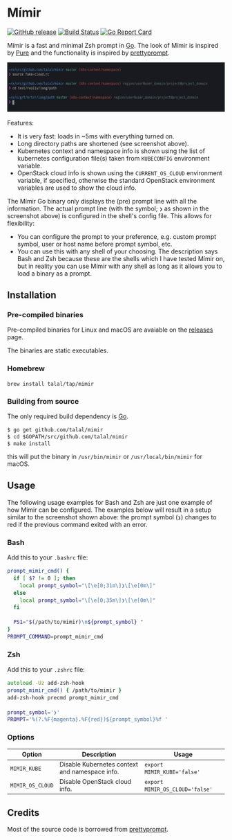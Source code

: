 # Mímir

[![GitHub release](https://img.shields.io/github/release/talal/mimir.svg)](https://github.com/talal/mimir/releases/latest)
[![Build Status](https://travis-ci.org/talal/mimir.svg?branch=master)](https://travis-ci.org/talal/mimir)
[![Go Report Card](https://goreportcard.com/badge/github.com/talal/mimir)](https://goreportcard.com/report/github.com/talal/mimir)

Mímir is a fast and minimal Zsh prompt in [Go](https://golang.org). The look of
Mímir is inspired by [Pure](https://github.com/sindresorhus/pure) and the
functionality is inspired by
[prettyprompt](https://github.com/majewsky/gofu#prettyprompt).

![screenshot](./screenshot.png)

Features:
- It is very fast: loads in ~5ms with everything turned on.
- Long directory paths are shortened (see screenshot above).
- Kubernetes context and namespace info is shown using the list of kubernetes
  configuration file(s) taken from `KUBECONFIG` environment variable.
- OpenStack cloud info is shown using the `CURRENT_OS_CLOUD` environment
  variable, if specified, otherwise the standard OpenStack environment
  variables are used to show the cloud info.

The Mímir Go binary only displays the (pre) prompt line with all the
information. The actual prompt line (with the symbol; `❯` as shown in the
screenshot above) is configured in the shell's config file. This allows for
flexibility:
- You can configure the prompt to your preference, e.g. custom prompt symbol,
  user or host name before prompt symbol, etc.
- You can use this with any shell of your choosing. The description says Bash
  and Zsh because these are the shells which I have tested Mímir on, but in
  reality you can use Mímir with any shell as long as it allows you to load a
  binary as a prompt.

## Installation

### Pre-compiled binaries

Pre-compiled binaries for Linux and macOS are avaiable on the
[releases](https://github.com/talal/mimir/releases/latest) page.

The binaries are static executables.

### Homebrew

```
brew install talal/tap/mimir
```

### Building from source

The only required build dependency is [Go](https://golang.org/).

```
$ go get github.com/talal/mimir
$ cd $GOPATH/src/github.com/talal/mimir
$ make install
```

this will put the binary in `/usr/bin/mimir` or `/usr/local/bin/mimir` for macOS.

## Usage

The following usage examples for Bash and Zsh are just one example of how Mímir
can be configured. The examples below will result in a setup similar to the
screenshot shown above: the prompt symbol (`❯`) changes to red if the previous
command exited with an error.

### Bash

Add this to your `.bashrc` file:

```bash
prompt_mimir_cmd() {
  if [ $? != 0 ]; then
    local prompt_symbol="\[\e[0;31m\]❯\[\e[0m\]"
  else
    local prompt_symbol="\[\e[0;35m\]❯\[\e[0m\]"
  fi

  PS1="$(/path/to/mimir)\n${prompt_symbol} "
}
PROMPT_COMMAND=prompt_mimir_cmd
```

### Zsh

Add this to your `.zshrc` file:

```zsh
autoload -Uz add-zsh-hook
prompt_mimir_cmd() { /path/to/mimir }
add-zsh-hook precmd prompt_mimir_cmd

prompt_symbol='❯'
PROMPT='%(?.%F{magenta}.%F{red})${prompt_symbol}%f '
```

### Options

| Option | Description | Usage |
| --- | --- | --- |
| `MIMIR_KUBE` | Disable Kubernetes context and namespace info. | `export MIMIR_KUBE='false'` |
| `MIMIR_OS_CLOUD` | Disable OpenStack cloud info. | `export MIMIR_OS_CLOUD='false'` |

## Credits

Most of the source code is borrowed from
[prettyprompt](https://github.com/majewsky/gofu#prettyprompt).
